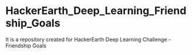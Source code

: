 # HackerEarth_Deep_Learning_Friendship_Goals
It is a repository created for HackerEarth Deep Learning Challenge - Friendship Goals
